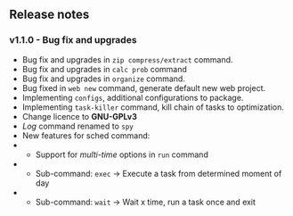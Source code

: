 ## Release notes

### v1.1.0 - Bug fix and upgrades

* Bug fix and upgrades in `zip compress/extract` command.
* Bug fix and upgrades in `calc prob` command
* Bug fix and upgrades in `organize` command.
* Bug fixed in `web new` command, generate default new web project.
* Implementing `configs`, additional configurations to package.
* Implementing `task-killer` command, kill chain of tasks to optimization.
* Change licence to **GNU-GPLv3**
* _Log_ command renamed to `spy`
* New features for sched command:
* * Support for _multi-time_ options in `run` command 
* * Sub-command: `exec` -> Execute a task from determined moment of day
* * Sub-command: `wait` -> Wait x time, run a task once and exit
